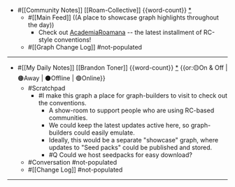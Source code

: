- #[[Community Notes]] [[Roam-Collective]] {{word-count}} [*]([[rc]])
    - #[[Main Feed]] ((A place to showcase graph highlights throughout the day)) 
        - Check out [AcademiaRoamana](https://roamresearch.com/#/app/AcademiaRoamana) -- the latest installment of RC-style conventions!   
    - #[[Graph Change Log]] #not-populated
- ---
- #[[My Daily Notes]] [[Brandon Toner]] {{word-count}} [*]([[bnt]]) {{or:🟡On & Off | 🟠Away | ⚫️Offline | 🟢Online}}
    - #Scratchpad 
        - #I make this graph a place for graph-builders to visit to check out the conventions. 
            - A show-room to support people who are using RC-based communities.
            - We could keep the latest updates active here, so graph-builders could easily emulate. 
            - Ideally, this would be a separate "showcase" graph, where updates to "Seed packs" could be published and stored.
            - #Q Could we host seedpacks for easy download?
    - #Conversation #not-populated 
    - #[[Change Log]] #not-populated
- ---
